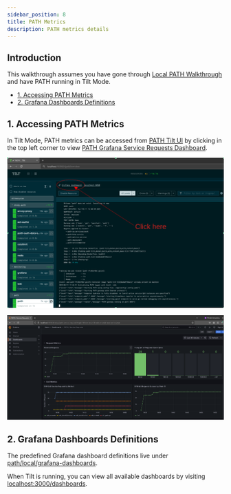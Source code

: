 ```yaml
---
sidebar_position: 8
title: PATH Metrics
description: PATH metrics details
---
```


## Introduction <!-- omit in toc -->

This walkthrough assumes you have gone through [Local PATH Walkthrough](./walkthrough.md)
and have PATH running in Tilt Mode.

- [1. Accessing PATH Metrics](#1-accessing-path-metrics)
- [2. Grafana Dashboards Definitions](#2-grafana-dashboards-definitions)

## 1. Accessing PATH Metrics

In Tilt Mode, PATH metrics can be accessed from [PATH Tilt UI](http://localhost:10350/r/path/overview) by clicking
in the top left corner to view [PATH Grafana Service Requests Dashboard](http://localhost:3000/d/relays/path-service-requests?orgId=1).

![Tilt PATH](./img/metrics_localnet_overview.png)

![Grafana PATH](./img/metrics_localnet_relays.png)

## 2. Grafana Dashboards Definitions

The predefined Grafana dashboard definitions live under [path/local/grafana-dashboards](https://github.com/buildwithgrove/path/tree/main/local/grafana-dashboards).

When Tilt is running, you can view all available dashboards by visiting [localhost:3000/dashboards](http://localhost:3000/dashboards).

<!---
TODO_MVP(@adshmh): add a section to reference the metrics package once PR #152 is merged.
-->

